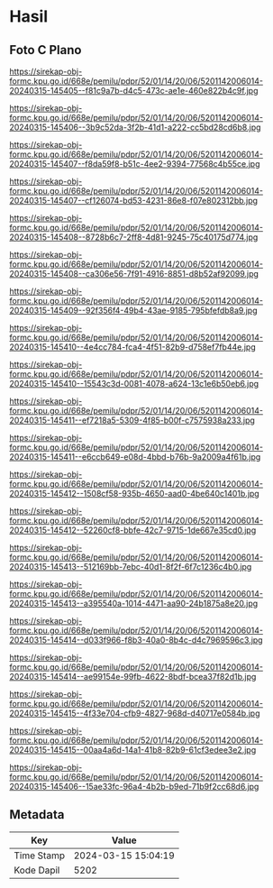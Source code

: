 # Hasil

## Foto C Plano

https://sirekap-obj-formc.kpu.go.id/668e/pemilu/pdpr/52/01/14/20/06/5201142006014-20240315-145405--f81c9a7b-d4c5-473c-ae1e-460e822b4c9f.jpg

https://sirekap-obj-formc.kpu.go.id/668e/pemilu/pdpr/52/01/14/20/06/5201142006014-20240315-145406--3b9c52da-3f2b-41d1-a222-cc5bd28cd6b8.jpg

https://sirekap-obj-formc.kpu.go.id/668e/pemilu/pdpr/52/01/14/20/06/5201142006014-20240315-145407--f8da59f8-b51c-4ee2-9394-77568c4b55ce.jpg

https://sirekap-obj-formc.kpu.go.id/668e/pemilu/pdpr/52/01/14/20/06/5201142006014-20240315-145407--cf126074-bd53-4231-86e8-f07e802312bb.jpg

https://sirekap-obj-formc.kpu.go.id/668e/pemilu/pdpr/52/01/14/20/06/5201142006014-20240315-145408--8728b6c7-2ff8-4d81-9245-75c40175d774.jpg

https://sirekap-obj-formc.kpu.go.id/668e/pemilu/pdpr/52/01/14/20/06/5201142006014-20240315-145408--ca306e56-7f91-4916-8851-d8b52af92099.jpg

https://sirekap-obj-formc.kpu.go.id/668e/pemilu/pdpr/52/01/14/20/06/5201142006014-20240315-145409--92f356f4-49b4-43ae-9185-795bfefdb8a9.jpg

https://sirekap-obj-formc.kpu.go.id/668e/pemilu/pdpr/52/01/14/20/06/5201142006014-20240315-145410--4e4cc784-fca4-4f51-82b9-d758ef7fb44e.jpg

https://sirekap-obj-formc.kpu.go.id/668e/pemilu/pdpr/52/01/14/20/06/5201142006014-20240315-145410--15543c3d-0081-4078-a624-13c1e6b50eb6.jpg

https://sirekap-obj-formc.kpu.go.id/668e/pemilu/pdpr/52/01/14/20/06/5201142006014-20240315-145411--ef7218a5-5309-4f85-b00f-c7575938a233.jpg

https://sirekap-obj-formc.kpu.go.id/668e/pemilu/pdpr/52/01/14/20/06/5201142006014-20240315-145411--e6ccb649-e08d-4bbd-b76b-9a2009a4f61b.jpg

https://sirekap-obj-formc.kpu.go.id/668e/pemilu/pdpr/52/01/14/20/06/5201142006014-20240315-145412--1508cf58-935b-4650-aad0-4be640c1401b.jpg

https://sirekap-obj-formc.kpu.go.id/668e/pemilu/pdpr/52/01/14/20/06/5201142006014-20240315-145412--52260cf8-bbfe-42c7-9715-1de667e35cd0.jpg

https://sirekap-obj-formc.kpu.go.id/668e/pemilu/pdpr/52/01/14/20/06/5201142006014-20240315-145413--512169bb-7ebc-40d1-8f2f-6f7c1236c4b0.jpg

https://sirekap-obj-formc.kpu.go.id/668e/pemilu/pdpr/52/01/14/20/06/5201142006014-20240315-145413--a395540a-1014-4471-aa90-24b1875a8e20.jpg

https://sirekap-obj-formc.kpu.go.id/668e/pemilu/pdpr/52/01/14/20/06/5201142006014-20240315-145414--d033f966-f8b3-40a0-8b4c-d4c7969596c3.jpg

https://sirekap-obj-formc.kpu.go.id/668e/pemilu/pdpr/52/01/14/20/06/5201142006014-20240315-145414--ae99154e-99fb-4622-8bdf-bcea37f82d1b.jpg

https://sirekap-obj-formc.kpu.go.id/668e/pemilu/pdpr/52/01/14/20/06/5201142006014-20240315-145415--4f33e704-cfb9-4827-968d-d40717e0584b.jpg

https://sirekap-obj-formc.kpu.go.id/668e/pemilu/pdpr/52/01/14/20/06/5201142006014-20240315-145415--00aa4a6d-14a1-41b8-82b9-61cf3edee3e2.jpg

https://sirekap-obj-formc.kpu.go.id/668e/pemilu/pdpr/52/01/14/20/06/5201142006014-20240315-145406--15ae33fc-96a4-4b2b-b9ed-71b9f2cc68d6.jpg


## Metadata

| Key        | Value               |
| ---------- | ------------------- |
| Time Stamp | 2024-03-15 15:04:19 |
| Kode Dapil | 5202                |



